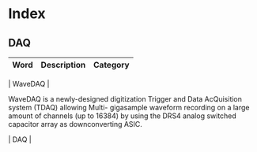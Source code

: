 # Index


## DAQ

| Word | Description | Category |
|   ---   |        ---        |      ---       |

|      WaveDAQ          | 

WaveDAQ is a newly-designed digitization Trigger and Data AcQuisition system (TDAQ) allowing Multi- gigasample waveform recording on a large amount of channels (up to 16384) by using the DRS4 analog switched capacitor array as downconverting ASIC.        

| DAQ   |
